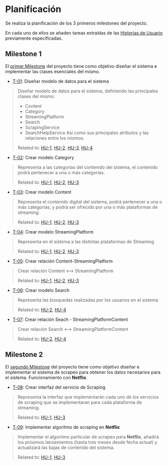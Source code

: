 # Planificación

Se realiza la planificación de los 3 primeros milestones del proyecto.

En cada uno de ellos se añaden tareas extraídas de las [Historias de Usuario](./hu.md) previamente especificadas.

## Milestone 1

El [primer Milestone](https://github.com/Josalmer/where-to-watch/milestone/1) del proyecto tiene como objetivo diseñar el sistema e implementar las clases esenciales del mismo.

* [T-01](https://github.com/Josalmer/where-to-watch/issues/9): Diseñar modelo de datos para el sistema
>Diseñar modelo de datos para el sistema, definiendo las principales clases del mismo:
>- Content
>- Category
>- StreamingPlatform
>- Search
>- ScrapingService
>- SearchHelpService
>Así como sus principales atributos y las relaciones entre los mismos.
>
>Related to: [HU-1](https://github.com/Josalmer/where-to-watch/issues/5), [HU-2](https://github.com/Josalmer/where-to-watch/issues/6), [HU-3](https://github.com/Josalmer/where-to-watch/issues/7), [HU-4](https://github.com/Josalmer/where-to-watch/issues/8)

* [T-02](https://github.com/Josalmer/where-to-watch/issues/10): Crear modelo Category
>Representa a las categorías del contenido del sistema, el contenido podrá pertenecer a una o más categorías.
>
>Related to: [HU-1](https://github.com/Josalmer/where-to-watch/issues/5), [HU-2](https://github.com/Josalmer/where-to-watch/issues/6), [HU-3](https://github.com/Josalmer/where-to-watch/issues/7)

* [T-03](https://github.com/Josalmer/where-to-watch/issues/11): Crear modelo Content
>Representa el contenido digital del sistema, podrá pertenecer a una o más categorías, y podrá ser ofrecido por una o más plataformas de streaming.
>
>Related to: [HU-1](https://github.com/Josalmer/where-to-watch/issues/5), [HU-2](https://github.com/Josalmer/where-to-watch/issues/6), [HU-3](https://github.com/Josalmer/where-to-watch/issues/7)

* [T-04](https://github.com/Josalmer/where-to-watch/issues/12): Crear modelo StreamingPlatform
>Representa en el sistema a las distintas plataformas de Streaming
>
>Related to: [HU-1](https://github.com/Josalmer/where-to-watch/issues/5), [HU-2](https://github.com/Josalmer/where-to-watch/issues/6), [HU-3](https://github.com/Josalmer/where-to-watch/issues/7)

* [T-05](https://github.com/Josalmer/where-to-watch/issues/13): Crear relación Content-StreamingPlatform
>Crear relación Content <--> StreamingPlatform
>
>Related to: [HU-1](https://github.com/Josalmer/where-to-watch/issues/5), [HU-2](https://github.com/Josalmer/where-to-watch/issues/6), [HU-3](https://github.com/Josalmer/where-to-watch/issues/7)

* [T-06](https://github.com/Josalmer/where-to-watch/issues/14): Crear modelo Search
>Representa las búsquedas realizadas por los usuarios en el sistema
>
>Related to: [HU-2](https://github.com/Josalmer/where-to-watch/issues/6), [HU-4](https://github.com/Josalmer/where-to-watch/issues/8)

* [T-07](https://github.com/Josalmer/where-to-watch/issues/15): Crear relación Seach - StreamingPlatformContent
>Crear relación Search <--> StreamingPlatformContent
>
>Related to: [HU-2](https://github.com/Josalmer/where-to-watch/issues/6), [HU-4](https://github.com/Josalmer/where-to-watch/issues/8)

## Milestone 2

El [segundo Milestone](https://github.com/Josalmer/where-to-watch/milestone/2) del proyecto tiene como objetivo diseñar e implementar el sistema de scrapeo para obtener los datos necesarios para el sistema. Funcionamiento con **Netflix**.

* [T-08](https://github.com/Josalmer/where-to-watch/issues/16): Crear interfaz del servicio de Scraping
>Representa la interfaz que implementarán cada uno de los servicios de scraping que se implementaran para cada plataforma de streaming.
>
>Related to: [HU-1](https://github.com/Josalmer/where-to-watch/issues/5), [HU-3](https://github.com/Josalmer/where-to-watch/issues/7)

* [T-09](https://github.com/Josalmer/where-to-watch/issues/17): Implementar algoritmo de scraping en **Netflix**
>Implementar el algoritmo particular de scrapeo para **Netflix**, añadirá los próximos lanzamientos (hasta tres meses desde fecha actual) y actualizará las bajas de contenido del sistema.
>
>Related to: [HU-1](https://github.com/Josalmer/where-to-watch/issues/5), [HU-3](https://github.com/Josalmer/where-to-watch/issues/7)
